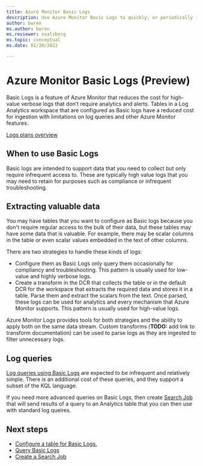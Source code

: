 ```yaml
---
title: Azure Monitor Basic Logs
description: Use Azure Monitor Basic Logs to quickly, or periodically investigate issues, troubleshoot code or configuration problems or address support cases.
author: bwren
ms.author: bwren
ms.reviewer: osalzberg
ms.topic: conceptual
ms.date: 01/20/2022

---
```


# Azure Monitor Basic Logs (Preview)
Basic Logs is a feature of Azure Monitor that reduces the cost for high-value verbose logs that don’t require analytics and alerts. Tables in a Log Analytics workspace that are configured as Basic logs have a reduced cost for ingestion with limitations on log queries and other Azure Monitor features.


[Logs plans overview](media/basic-logs-overview/logs-plans-overview.png)





## When to use Basic Logs
Basic logs are intended to support data that you need to collect but only require infrequent access to. These are typically high value logs that you may need to retain for purposes such as compliance or infrequent troubleshooting. 

## Extracting valuable data
You may have tables that you want to configure as Basic logs because you don't require regular access to the bulk of their data, but these tables may have some data that is valuable. For example, there may be scalar columns in the table or even scalar values embedded in the text of other columns.

There are two strategies to handle these kinds of logs:

-	Configure them as Basic Logs only query them occasionally for compliancy and troubleshooting. This pattern is usually used for low-value and highly verbose logs.
-	Create a transform in the DCR that collects the table or in the default DCR for the workspace that extracts the required data and stores it in a table.
Parse them and extract the scalars from the text. Once parsed, these logs can be used for analytics and every mechanism that Azure Monitor supports. This pattern is usually used for high-value logs.

Azure Monitor Logs provides tools for both strategies and the ability to apply both on the same data stream. Custom transforms (**TODO:** add link to transform documentation) can be used to parse logs as they are ingested to filter unnecessary logs. 

## Log queries
[Log queries using Basic Logs](basic-logs-query.md) are expected to be infrequent and relatively simple. There is an additional cost of these queries, and they support a subset of the KQL language.

If you need more advanced queries on Basic Logs, then create [Search Job](search-jobs.md) that will send results of a query to an Analytics table that you can then use with standard log queires.

## Next steps

- [Configure a table for Basic Logs.](basic-logs-configure.md)
- [Query Basic Logs](basic-logs-query.md)
- [Create a Search Job](search-jobs.md)